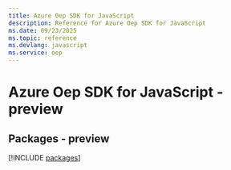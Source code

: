 ```yaml
---
title: Azure Oep SDK for JavaScript
description: Reference for Azure Oep SDK for JavaScript
ms.date: 09/23/2025
ms.topic: reference
ms.devlang: javascript
ms.service: oep
---
```

# Azure Oep SDK for JavaScript - preview
## Packages - preview
[!INCLUDE [packages](oep-index.md)]
